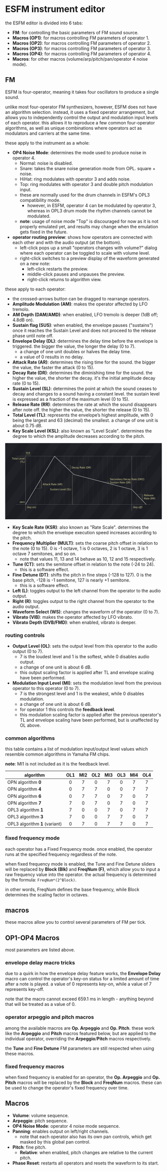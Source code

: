 # ESFM instrument editor

the ESFM editor is divided into 6 tabs:

- **FM**: for controlling the basic parameters of FM sound source.
- **Macros (OP1)**: for macros controlling FM parameters of operator 1.
- **Macros (OP2)**: for macros controlling FM parameters of operator 2.
- **Macros (OP3)**: for macros controlling FM parameters of operator 3.
- **Macros (OP4)**: for macros controlling FM parameters of operator 4.
- **Macros**: for other macros (volume/arp/pitch/pan/operator 4 noise mode).

## FM

ESFM is four-operator, meaning it takes four oscillators to produce a single sound.

unlike most four-operator FM synthesizers, however, ESFM does not have an algorithm selection. instead, it uses a fixed operator arrangement, but allows you to independently control the output and modulation input levels of each operator. this allows it to reproduce a few common four-operator algorithms, as well as unique combinations where operators act as modulators and carriers at the same time.

these apply to the instrument as a whole:
- **OP4 Noise Mode**: determines the mode used to produce noise in operator 4.
  - Normal: noise is disabled.
  - Snare: takes the snare noise generation mode from OPL. square + noise.
  - HiHat: ring modulates with operator 3 and adds noise.
  - Top: ring modulates with operator 3 and double pitch modulation input.
  - these are normally used for the drum channels in ESFM's OPL3 compatibility mode.
    - however, in ESFM, operator 4 can be modulated by operator 3, whereas in OPL3 drum mode the rhythm channels cannot be modulated.
  - __note__: usage of noise mode "Top" is discouraged for now as it is not properly emulated yet, and results may change when the emulation gets fixed in the future.
- **operator routing preview**: shows how operators are connected with each other and with the audio output (at the bottom).
  - left-click pops up a small "operators changes with volume?" dialog where each operator can be toggled to scale with volume level.
  - right-click switches to a preview display of the waveform generated on a new note:
    - left-click restarts the preview.
    - middle-click pauses and unpauses the preview.
    - right-click returns to algorithm view.

these apply to each operator:
- the crossed-arrows button can be dragged to rearrange operators.
- **Amplitude Modulation (AM)**: makes the operator affected by LFO tremolo.
- **AM Depth (DAM/AMD)**: when enabled, LFO tremolo is deeper (1dB off; 4.8dB on).
- **Sustain flag (SUS)**: when enabled, the envelope pauses ("sustains") once it reaches the Sustain Level and does not proceed to the release phase until note off.
- **Envelope Delay (DL)**: determines the delay time before the envelope is triggered. the bigger the value, the longer the delay (0 to 7).
  - a change of one unit doubles or halves the delay time.
  - a value of 0 results in no delay.
- **Attack Rate (AR)**: determines the rising time for the sound. the bigger the value, the faster the attack (0 to 15).
- **Decay Rate (DR)**: determines the diminishing time for the sound. the higher the value, the shorter the decay. it's the initial amplitude decay rate (0 to 15).
- **Sustain Level (SL)**: determines the point at which the sound ceases to decay and changes to a sound having a constant level. the sustain level is expressed as a fraction of the maximum level (0 to 15).
- **Release Rate (RR)**: determines the rate at which the sound disappears after note off. the higher the value, the shorter the release (0 to 15).
- **Total Level (TL)**: represents the envelope’s highest amplitude, with 0 being the largest and 63 (decimal) the smallest. a change of one unit is about 0.75 dB.
- **Key Scale Level (KSL)**: also known as "Level Scale". determines the degree to which the amplitude decreases according to the pitch.

![FM ADSR chart](FM-ADSRchart.png)

- **Key Scale Rate (KSR)**: also known as "Rate Scale". determines the degree to which the envelope execution speed increases according to the pitch.
- **Frequency Multiplier (MULT)**: sets the coarse pitch offset in relation to the note (0 to 15). 0 is -1 octave, 1 is 0 octaves, 2 is 1 octave, 3 is 1 octave 7 semitones, and so on.
  - note that values 11, 13 and 14 behave as 10, 12 and 15 respectively.
- **Tune (CT)**: sets the semitone offset in relation to the note (-24 to 24).
  - this is a software effect.
- **Fine Detune (DT)**: shifts the pitch in fine steps (-128 to 127). 0 is the base pitch, -128 is -1 semitone, 127 is nearly +1 semitone.
  - this is a software effect.
- **Left (L)**: toggles output to the left channel from the operator to the audio output.
- **Right (R)**: toggles output to the right channel from the operator to the audio output.
- **Waveform Select (WS)**: changes the waveform of the operator (0 to 7).
- **Vibrato (VIB)**: makes the operator affected by LFO vibrato.
- **Vibrato Depth (DVB/FMD)**: when enabled, vibrato is deeper.

### routing controls

- **Output Level (OL)**: sets the output level from this operator to the audio output (0 to 7).
  - 7 is the loudest level and 1 is the softest, while 0 disables audio output.
  - a change of one unit is about 6 dB.
  - this output scaling factor is applied after TL and envelope scaling have been performed.
- **Modulation Input Level (MI)**: sets the modulation level from the previous operator to this operator (0 to 7).
  - 7 is the strongest level and 1 is the weakest, while 0 disables modulation.
  - a change of one unit is about 6 dB.
  - for operator 1 this controls the **feedback level**.
  - this modulation scaling factor is applied after the previous operator's TL and envelope scaling have been performed, but is unaffected by OL above.

### common algorithms

this table contains a list of modulation input/output level values which resemble common algorithms in Yamaha FM chips.

__note__: MI1 is not included as it is the feedback level.

| algorithm                      | OL1 | MI2 | OL2 | MI3 | OL3 | MI4 | OL4 |
|--------------------------------|:---:|:---:|:---:|:---:|:---:|:---:|:---:|
| OPN algorithm **0**            |  0  |  7  |  0  |  7  |  0  |  7  |  7  |
| OPN algorithm **4**            |  0  |  7  |  7  |  0  |  0  |  7  |  7  |
| OPN algorithm **6**            |  0  |  7  |  7  |  0  |  7  |  0  |  7  |
| OPN algorithm **7**            |  7  |  0  |  7  |  0  |  7  |  0  |  7  |
| OPL3 algorithm **1**           |  7  |  0  |  0  |  7  |  0  |  7  |  7  |
| OPL3 algorithm **3**           |  7  |  0  |  0  |  7  |  7  |  0  |  7  |
| OPL3 algorithm **1** (variant) |  0  |  7  |  0  |  7  |  7  |  0  |  7  |

### fixed frequency mode

each operator has a Fixed Frequency mode. once enabled, the operator runs at the specified frequency regardless of the note.

when fixed frequency mode is enabled, the Tune and Fine Detune sliders will be replaced by **Block (Blk)** and **FreqNum (F)**, which allow you to input a raw frequency value into the operator.
the actual frequency is determined by the formula: `FreqNum*(2^Block)`.

in other words, FreqNum defines the base frequency, while Block determines the scaling factor in octaves.

## macros

these macros allow you to control several parameters of FM per tick.

## OP1-OP4 Macros

most parameters are listed above.

### envelope delay macro tricks

due to a quirk in how the envelope delay feature works, the **Envelope Delay** macro can control the operator's key-on status for a limited amount of time after a note is played. a value of 0 represents key-on, while a value of 7 represents key-off.

note that the macro cannot exceed 659.1 ms in length - anything beyond that will be treated as a value of 0.

### operator arpeggio and pitch macros

among the available macros are **Op. Arpeggio** and **Op. Pitch**. these work like the **Arpeggio** and **Pitch** macros featured below, but are applied to the individual operator, overriding the **Arpeggio**/**Pitch** macros respectively.

the **Tune** and **Fine Detune** FM parameters are still respected when using these macros.

### fixed frequency macros

when fixed frequency is enabled for an operator, the **Op. Arpeggio** and **Op. Pitch** macros will be replaced by the **Block** and **FreqNum** macros. these can be used to change the operator's fixed frequency over time.

## Macros

- **Volume**: volume sequence.
- **Arpeggio**: pitch sequence.
- **OP4 Noise Mode**: operator 4 noise mode sequence.
- **Panning**: enables output on left/right channels.
  - note that each operator also has its own pan controls, which get masked by this global pan control.
- **Pitch**: fine pitch.
  - **Relative**: when enabled, pitch changes are relative to the current pitch.
- **Phase Reset**: restarts all operators and resets the waveform to its start.

